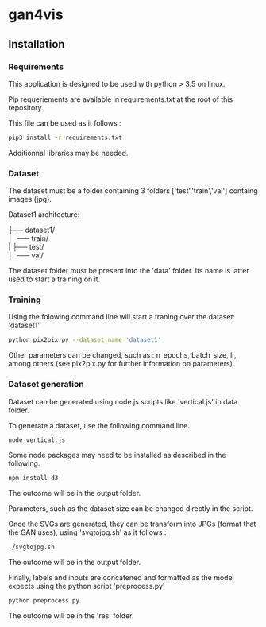 # gan4vis

## Installation

### Requirements

This application is designed to be used with python > 3.5 on linux.

Pip requeriements are available in requirements.txt at the root of this repository.

This file can be used as it follows :

``` sh 
pip3 install -r requirements.txt

```

Additionnal libraries may be needed.




### Dataset

The dataset must be a folder containing 3 folders ['test','train','val'] containg images (jpg).

Dataset1 architecture:

├── dataset1/ <br/>
│   ├── train/ <br/>
|   ├── test/ <br/>
│   └── val/ <br/> 

The dataset folder must be present into the 'data' folder. Its name is latter used to start a training on it.


### Training

Using the folowing command line will start a traning over the dataset: 'dataset1' 

``` sh 
python pix2pix.py --dataset_name 'dataset1' 

```

Other parameters can be changed, such as : n_epochs, batch_size, lr,  among others (see pix2pix.py for further information on parameters).


### Dataset generation

Dataset can be generated using node js scripts like 'vertical.js' in data folder.


To generate a dataset, use the following command line.

``` sh 
node vertical.js

```

Some node packages may need to be installed as described in the following.

``` sh 
npm install d3

```

The outcome will be in the output folder.

Parameters, such as the dataset size can be changed directly in the script.

Once the SVGs are generated, they can be transform into JPGs (format that the GAN uses), using 'svgtojpg.sh' as it follows :
``` sh 
./svgtojpg.sh

```
The outcome will be in the output folder.

Finally, labels and inputs are concatened and formatted as the model expects using the python script 'preprocess.py'

``` sh 
python preprocess.py

```
The outcome will be in the 'res' folder.

